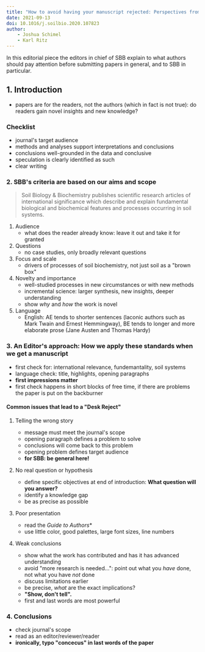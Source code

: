 ```yaml
---
title: "How to avoid having your manuscript rejected: Perspectives from the Editors-in-Chief of Soil Biology and Biogeochemistry"
date: 2021-09-13
doi: 10.1016/j.soilbio.2020.107823
author:
    - Joshua Schimel
    - Karl Ritz
---
```

In this editorial piece the editors in chief of SBB explain to what authors should pay attention before submitting papers in general, and to SBB in particular.

## 1. Introduction
- papers are for the readers, not the authors (which in fact is not true): do readers gain novel insights and new knowledge?

### Checklist
- journal's target audience
- methods and analyses support interpretations and conclusions
- conclusions well-grounded in the data and conclusive
- speculation is clearly identified as such
- clear writing

### 2. SBB's criteria are based on our aims and scope
> Soil Biology & Biochemistry publishes scientific research articles of
international significance which describe and explain fundamental
biological and biochemical features and processes occurring in soil
systems.

1. Audience
    - what does the reader already know: leave it out and take it for granted
2. Questions
    - no case studies, only broadly relevant questions
3. Focus and scale
    - drivers of processes of soil biochemistry, not just soil as a "brown box"
4. Novelty and importance
    - well-studied processes in new circumstances or with new methods
    - incremental science: larger synthesis, new insights, deeper understanding
    - show *why* and *how* the work is novel
5.  Language
    - English: AE tends to shorter sentences (laconic authors such as Mark Twain and Ernest Hemmingway), BE tends to longer and more elaborate prose (Jane Austen and Thomas Hardy)

### 3. An Editor's approach: How we apply these standards when we get a manuscript
- first check for: international relevance, fundemantality, soil systems
- language check: title, highlights, opening paragraphs
- **first impressions matter**
- first check happens in short blocks of free time, if there are problems the paper is put on the backburner

#### Common issues that lead to a "Desk Reject"
1. Telling the wrong story
    - message must meet the journal's scope
    - opening paragraph defines a problem to solve
    - conclusions will come back to this problem
    - opening problem defines target audience
    - **for SBB: be general here!**

2. No real question or hypothesis
    - define specific objectives at end of introduction: **What question will you answer?**
    - identify a knowledge gap
    - be as precise as possible

3. Poor presentation
    - read the *Guide to Authors**
    - use little color, good palettes, large font sizes, line numbers

4. Weak conclusions
    - show what the work has contributed and has it has advanced understanding
    - avoid "more research is needed...": point out what you *have* done, not what you have *not* done
    - discuss limitations earlier
    - be precise, *what* are the exact implications?
    - **"Show, don't tell".**
    - first and last words are most powerful

### 4. Conclusions
- check journal's scope
- read as an editor/reviewer/reader
- **ironically, typo "concecus" in last words of the paper**

